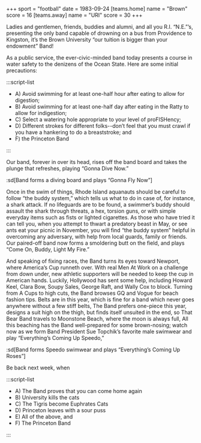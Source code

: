 +++
sport = "football"
date = 1983-09-24
[teams.home]
name = "Brown"
score = 16
[teams.away]
name = "URI"
score = 30
+++

Ladies and gentlemen, friends, buddies and alumni, and all you R.I. “N.E.”’s, presenting the only band capable of drowning on a bus from Providence to Kingston, it’s the Brown University “our tuition is bigger than your endowment” Band!

As a public service, the ever-civic-minded band today presents a course in water safety to the denizens of the Ocean State. Here are some initial precautions:

:::script-list

- A) Avoid swimming for at least one-half hour after eating to allow for digestion;
- B) Avoid swimming for at least one-half day after eating in the Ratty to allow for indigestion;
- C) Select a watering hole appropriate to your level of proFISHency;
- D) Different strokes for different folks--don’t feel that you must crawl if you have a hankering to do a breaststroke; and
- F) the Princeton Band

:::

Our band, forever in over its head, rises off the band board and takes the plunge that refreshes, playing “Gonna Dive Now.”

:sd[Band forms a diving board and plays “Gonna Fly Now”]

Once in the swim of things, Rhode Island aquanauts should be careful to follow “the buddy system,” which tells us what to do in case of, for instance, a shark attack. If no lifeguards are to be found, a swimmer’s buddy should assault the shark through threats, a hex, torsion guns, or with simple everyday items such as fists or lighted cigarettes. As those who have tried it can tell you, when you attempt to thwart a predatory beast in May, or see ants eat your picnic in November, you will find “the buddy system” helpful in overcoming any adversary, with help from local guards, family or friends. Our paired-off band now forms a smoldering butt on the field, and plays “Come On, Buddy, Light My Fire.”

And speaking of fixing races, the Band turns its eyes toward Newport, where America’s Cup runneth over. With real Men At Work on a challenge from down under, new athletic supporters will be needed to keep the cup in American hands. Luckily, Hollywood has sent some help, including Howard Keel, Clara Bow, Soupy Sales, George Raft, and Wally Cox to block. Turning from A Cups to high cuts, the Band browses GQ and Vogue for beach fashion tips. Belts are in this year, which is fine for a band which never goes anywhere without a few stiff belts, The Band prefers one-piece this year, designs a suit high on the thigh, but finds itself unsuited in the end, so That Bear Band travels to Moonstone Beach, where the moon is always full, All this beaching has the Band well-prepared for some brown-nosing; watch now as we form Band President Sue Topchik’s favorite male swimwear and play “Everything’s Coming Up Speedo,”

:sd[Band forms Speedo swimwear and plays “Everything’s Coming Up Roses”]

Be back next week, when

:::script-list

- A) The Band proves that you can come home again
- B) University kills the cats
- C) The Tigris become Euphrates Cats
- D) Princeton leaves with a sour puss
- E) All of the above, and
- F) The Princeton Band

:::
